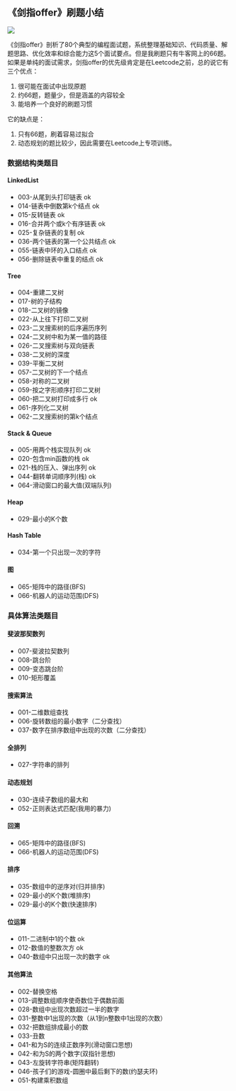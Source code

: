## 《剑指offer》刷题小结
![](https://camo.githubusercontent.com/1f038b55904b9a36ae084db09c9e5ce5272c6fb6/68747470733a2f2f616967726f75707a2d313235383238353738372e636f732e61702d7368616e676861692e6d7971636c6f75642e636f6d2f626c6f672f31353439303234353537303635332e6a7067)

《剑指offer》剖析了80个典型的编程面试题，系统整理基础知识、代码质量、解题思路、优化效率和综合能力这5个面试要点。但是我刷题只有牛客网上的66题。
如果是单纯的面试需求，剑指offer的优先级肯定是在Leetcode之前，总的说它有三个优点：
1. 很可能在面试中出现原题
2. 约66题，题量少，但是涵盖的内容较全
3. 能培养一个良好的刷题习惯

它的缺点是：
1. 只有66题，刷着容易过拟合
2. 动态规划的题比较少，因此需要在Leetcode上专项训练。


### 数据结构类题目
#### LinkedList
- 003-从尾到头打印链表 ok
- 014-链表中倒数第k个结点 ok
- 015-反转链表 ok
- 016-合并两个或k个有序链表 ok
- 025-复杂链表的复制 ok
- 036-两个链表的第一个公共结点 ok
- 055-链表中环的入口结点 ok
- 056-删除链表中重复的结点 ok

#### Tree
- 004-重建二叉树
- 017-树的子结构
- 018-二叉树的镜像
- 022-从上往下打印二叉树
- 023-二叉搜索树的后序遍历序列
- 024-二叉树中和为某一值的路径
- 026-二叉搜索树与双向链表
- 038-二叉树的深度
- 039-平衡二叉树
- 057-二叉树的下一个结点
- 058-对称的二叉树
- 059-按之字形顺序打印二叉树
- 060-把二叉树打印成多行 ok
- 061-序列化二叉树
- 062-二叉搜索树的第k个结点

#### Stack & Queue
- 005-用两个栈实现队列 ok
- 020-包含min函数的栈 ok
- 021-栈的压入、弹出序列 ok
- 044-翻转单词顺序列(栈) ok
- 064-滑动窗口的最大值(双端队列)

#### Heap
- 029-最小的K个数

#### Hash Table
- 034-第一个只出现一次的字符

#### 图
- 065-矩阵中的路径(BFS)
- 066-机器人的运动范围(DFS)

### 具体算法类题目
#### 斐波那契数列
- 007-斐波拉契数列
- 008-跳台阶
- 009-变态跳台阶
- 010-矩形覆盖

#### 搜索算法
- 001-二维数组查找
- 006-旋转数组的最小数字（二分查找）
- 037-数字在排序数组中出现的次数（二分查找）

#### 全排列
- 027-字符串的排列

#### 动态规划
- 030-连续子数组的最大和
- 052-正则表达式匹配(我用的暴力)

#### 回溯
- 065-矩阵中的路径(BFS)
- 066-机器人的运动范围(DFS)

#### 排序
- 035-数组中的逆序对(归并排序)
- 029-最小的K个数(堆排序)
- 029-最小的K个数(快速排序)

#### 位运算
- 011-二进制中1的个数 ok
- 012-数值的整数次方 ok
- 040-数组中只出现一次的数字 ok

#### 其他算法
- 002-替换空格
- 013-调整数组顺序使奇数位于偶数前面
- 028-数组中出现次数超过一半的数字
- 031-整数中1出现的次数（从1到n整数中1出现的次数）
- 032-把数组排成最小的数
- 033-丑数
- 041-和为S的连续正数序列(滑动窗口思想)
- 042-和为S的两个数字(双指针思想)
- 043-左旋转字符串(矩阵翻转)
- 046-孩子们的游戏-圆圈中最后剩下的数(约瑟夫环)
- 051-构建乘积数组